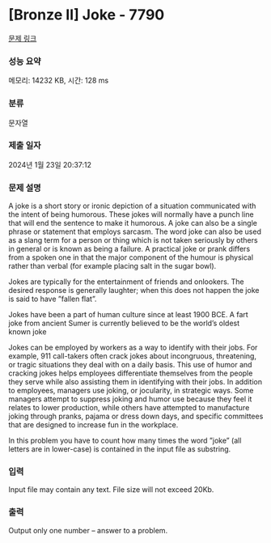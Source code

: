 # [Bronze II] Joke - 7790 

[문제 링크](https://www.acmicpc.net/problem/7790) 

### 성능 요약

메모리: 14232 KB, 시간: 128 ms

### 분류

문자열

### 제출 일자

2024년 1월 23일 20:37:12

### 문제 설명

<p>A joke is a short story or ironic depiction of a situation communicated with the intent of being humorous. These jokes will normally have a punch line that will end the sentence to make it humorous. A joke can also be a single phrase or statement that employs sarcasm. The word joke can also be used as a slang term for a person or thing which is not taken seriously by others in general or is known as being a failure. A practical joke or prank differs from a spoken one in that the major component of the humour is physical rather than verbal (for example placing salt in the sugar bowl).</p>

<p>Jokes are typically for the entertainment of friends and onlookers. The desired response is generally laughter; when this does not happen the joke is said to have ”fallen flat”.</p>

<p>Jokes have been a part of human culture since at least 1900 BCE. A fart joke from ancient Sumer is currently believed to be the world’s oldest known joke</p>

<p>Jokes can be employed by workers as a way to identify with their jobs. For example, 911 call-takers often crack jokes about incongruous, threatening, or tragic situations they deal with on a daily basis. This use of humor and cracking jokes helps employees differentiate themselves from the people they serve while also assisting them in identifying with their jobs. In addition to employees, managers use joking, or jocularity, in strategic ways. Some managers attempt to suppress joking and humor use because they feel it relates to lower production, while others have attempted to manufacture joking through pranks, pajama or dress down days, and specific committees that are designed to increase fun in the workplace.</p>

<p>In this problem you have to count how many times the word ”joke” (all letters are in lower-case) is contained in the input file as substring.</p>

### 입력 

 <p>Input file may contain any text. File size will not exceed 20Kb.</p>

### 출력 

 <p>Output only one number – answer to a problem.</p>

